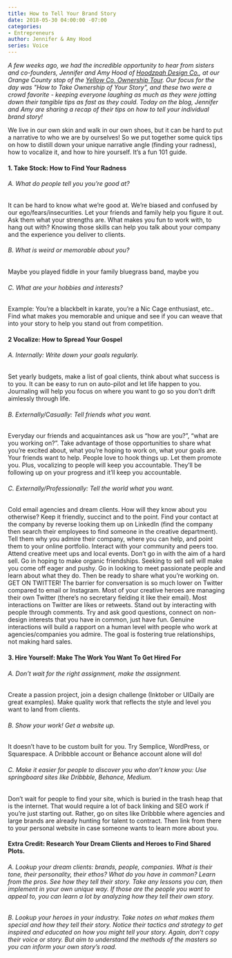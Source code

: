 ```yaml
---
title: How to Tell Your Brand Story
date: 2018-05-30 04:00:00 -07:00
categories:
- Entrepreneurs
author: Jennifer & Amy Hood
series: Voice
---
```


_A few weeks ago, we had the incredible opportunity to hear from sisters and co-founders, Jennifer and Amy Hood of [Hoodzpah Design Co.](https://hoodzpahdesign.com/), at our Orange County stop of the [Yellow Co. Ownership Tour](https://yellowcollective.lpages.co/yellow-west-coast-tour-2018/). Our focus for the day was "How to Take Ownership of Your Story", and these two were a crowd favorite - keeping everyone laughing as much as they were jotting down their tangible tips as fast as they could. Today on the blog, Jennifer and Amy are sharing a recap of their tips on how to tell your individual brand story!_

We live in our own skin and walk in our own shoes, but it can be hard to put a narrative to who we are by ourselves! So we put together some quick tips on how to distill down your unique narrative angle (finding your radness), how to vocalize it, and how to hire yourself. It’s a fun 101 guide. 

#### 1. Take Stock: How to Find Your Radness

###### A. What do people tell you you’re good at? 

It can be hard to know what we’re good at. We’re biased and confused by our ego/fears/insecurities. Let your friends and family help you figure it out. Ask them what your strengths are. What makes you fun to work with, to hang out with? Knowing those skills can help you talk about your company and the experience you deliver to clients.

###### B. What is weird or memorable about you? 

Maybe you played fiddle in your family bluegrass band, maybe you

###### C. What are your hobbies and interests? 

Example: You’re a blackbelt in karate, you’re a Nic Cage enthusiast, etc.. Find what makes you memorable and unique and see if you can weave that into your story to help you stand out from competition.

#### 2 Vocalize: How to Spread Your Gospel

###### A. Internally: Write down your goals regularly. 

Set yearly budgets, make a list of goal clients, think about what success is to you. It can be easy to run on auto-pilot and let life happen to you. Journaling will help you focus on where you want to go so you don’t drift aimlessly through life.

###### B. Externally/Casually: Tell friends what you want. 

Everyday our friends and acquaintances ask us “how are you?”, “what are you working on?”. Take advantage of those opportunities to share what you’re excited about, what you’re hoping to work on, what your goals are. Your friends want to help. People love to hook things up. Let them promote you. Plus, vocalizing to people will keep you accountable. They’ll be following up on your progress and it’ll keep you accountable.

###### C. Externally/Professionally: Tell the world what you want. 

Cold email agencies and dream clients. How will they know about you otherwise? Keep it friendly, succinct and to the point. Find your contact at the company by reverse looking them up on LinkedIn (find the company then search their employees to find someone in the creative department). Tell them why you admire their company, where you can help, and point them to your online portfolio.  Interact with your community and peers too. Attend creative meet ups and local events. Don’t go in with the aim of a hard sell. Go in hoping to make organic friendships. Seeking to sell sell will make you come off eager and pushy. Go in looking to meet passionate people and learn about what they do. Then be ready to share what you’re working on. GET ON TWITTER! The barrier for conversation is so much lower on Twitter compared to email or Instagram. Most of your creative heroes are managing their own Twitter (there’s no secretary fielding it like their email). Most interactions on Twitter are likes or retweets. Stand out by interacting with people through comments. Try and ask good questions, connect on non-design interests that you have in common, just have fun. Genuine interactions will build a rapport on a human level with people who work at agencies/companies you admire. The goal is fostering true relationships, not making hard sales.

#### 3. Hire Yourself: Make The Work You Want To Get Hired For

###### A. Don’t wait for the right assignment, make the assignment.

Create a passion project, join a design challenge (Inktober or UIDaily are great examples). Make quality work that reflects the style and level you want to land from clients.

###### B. Show your work! Get a website up. 

It doesn’t have to be custom built for you. Try Semplice, WordPress, or Squarespace. A Dribbble account or Behance account alone will do!

###### C. Make it easier for people to discover you who don’t know you: Use springboard sites like Dribbble, Behance, Medium. 

Don’t wait for people to find your site, which is buried in the trash heap that is the internet. That would require a lot of back linking and SEO work if you’re just starting out. Rather, go on sites like Dribbble where agencies and large brands are already hunting for talent to contract. Then link from there to your personal website in case someone wants to learn more about you.

#### Extra Credit: Research Your Dream Clients and Heroes to Find Shared Plots.

###### A. Lookup your dream clients: brands, people, companies. What is their tone, their personality, their ethos? What do you have in common? Learn from the pros. See how they tell their story. Take any lessons you can, then implement in your own unique way. If those are the people you want to appeal to, you can learn a lot by analyzing how they tell their own story.

###### B. Lookup your heroes in your industry. Take notes on what makes them special and how they tell their story. Notice their tactics and strategy to get inspired and educated on how you might tell your story. Again, don’t copy their voice or story. But aim to understand the methods of the masters so you can inform your own story’s road.